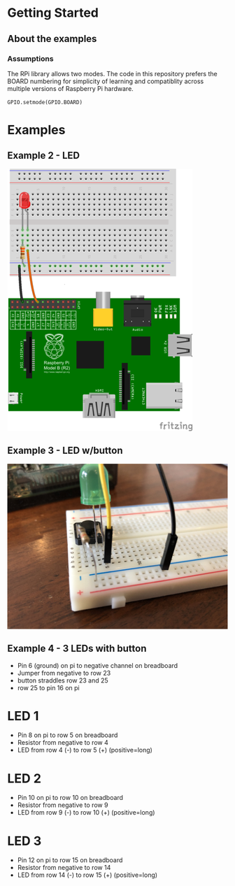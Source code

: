 

# Getting Started


## About the examples

### Assumptions

The RPi library allows two modes.  The code in this repository prefers the BOARD numbering for simplicity of learning and compatiblity across multiple versions of Raspberry Pi hardware.

    GPIO.setmode(GPIO.BOARD)



# Examples

## Example 2 - LED

![led wiring](2_wiring.png "LED wiring")

## Example 3 - LED w/button

![led wiring](3_wiring.jpg "LED wiring")


## Example 4 - 3 LEDs with button

* Pin 6 (ground) on pi to negative channel on breadboard
* Jumper from negative to row 23
* button straddles row 23 and 25
* row 25 to pin 16 on pi

# LED 1
* Pin 8 on pi to row 5 on breadboard
* Resistor from negative to row 4
* LED from row 4 (-)  to row 5 (+) (positive=long)

# LED 2
* Pin 10 on pi to row 10 on breadboard
* Resistor from negative to row 9
* LED from row 9 (-)  to row 10 (+) (positive=long)

# LED 3
* Pin 12 on pi to row 15 on breadboard
* Resistor from negative to row 14
* LED from row 14 (-)  to row 15 (+) (positive=long)

